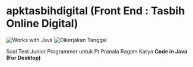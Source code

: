 # apktasbihdigital (Front End : Tasbih Online Digital)

![Works with Java](https://img.shields.io/badge/Works_with-Android-green?style=flat-square)
![Dikerjakan Tanggal](https://img.shields.io/maintenance/no/2023)

Soal Test Junior Programmer untuk Pt Pranala Ragam Karya **Code in Java (For Desktop)**

